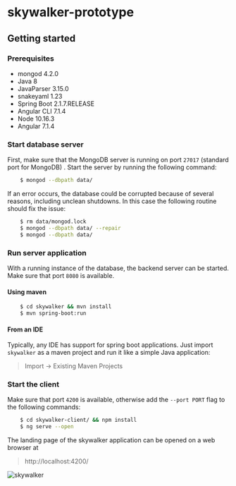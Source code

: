 # skywalker-prototype

## Getting started
### Prerequisites
- mongod 4.2.0
- Java 8
- JavaParser 3.15.0
- snakeyaml 1.23
- Spring Boot 2.1.7.RELEASE
- Angular CLI 7.1.4
- Node 10.16.3
- Angular 7.1.4

### Start database server
First, make sure that the MongoDB server is running on port `27017` (standard port for MongoDB) . Start the server by running the following command:  
```bash
    $ mongod --dbpath data/
```
If an error occurs, the database could be corrupted because of several reasons, including unclean shutdowns. In this case the following routine should fix the issue:
```bash
    $ rm data/mongod.lock
    $ mongod --dbpath data/ --repair
    $ mongod --dbpath data/
```

### Run server application
With a running instance of the database, the backend server can be started. Make sure that port `8080` is available. 
#### Using maven
```bash
    $ cd skywalker && mvn install
    $ mvn spring-boot:run
```
#### From an IDE
Typically, any IDE has support for spring boot applications. Just import `skywalker` as a maven project and run it like a simple Java application:  
  > Import -> Existing Maven Projects

### Start the client
Make sure that port `4200` is available, otherwise add the `--port PORT` flag to the following commands:
```bash
    $ cd skywalker-client/ && npm install
    $ ng serve --open
```
The landing page of the skywalker application can be opened on a web browser at  
  > http://localhost:4200/

![skywalker](https://github.com/kaplanan/skywalker-prototype/blob/master/media/skywalker_landing_page.PNG)


